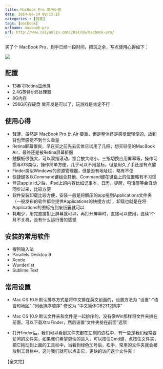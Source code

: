 ```yaml
---
title: MacBook Pro 使用小结  
date: 2014-06-14 09:15:15  
categories : [随笔]  
tags: [macbook]  
urlname: macbook-pro  
url: http://www.caiyunlin.com/2014/06/macbook-pro/
---
```


买了个 MacBook Pro，到手已经一段时间，把玩之余，写点使用心得如下：

![](http://images.caiyunlin.com/macbook-pro.jpg)

## 配置
* 13英寸Retina显示屏
* 2.4G英特尔i5处理器
* 8G内存
* 256G闪存硬盘
做开发是可以了，玩游戏是肯定不行

## 使用心得
- 轻薄，虽然是 MacBook Pro 比 Air 要重，但是整体还是感觉很轻便的，放到背包里感觉不到什么重量
- Retina屏幕很爽，早在买之前先去实体店试用了几把，想买轻便的MacBook Air，最终还是被Retina屏幕折服
- 触摸板很强大，可以双指滚动，捏合放大缩小，三指切换应用屏幕等，操作习惯与iOS类似，操作简单方便，几乎可以不用鼠标，但是用久了手还是有点酸
- Finder类似Windows的资源管理器，但是没有地址栏，略有不便
- 快捷键多以Command键组合其他，Command键在键盘上的位置略有不习惯
- 登录apple id之后，iPad上的内容比如记事本，日历，提醒，电话簿等会自动同步过来，比较方便
- 软件安装卸载比较方便，安装一般是将解压的app拖到Applications文件夹（一般发布的软件都会提供Applications的快捷方式），卸载也就是在将Applications的图标拖到废纸篓就可以
- 耗电少，用完直接扣上屏幕就可以，再打开屏幕时，直接可以使用，连续1个月不关机，没有什么运行慢的感觉

## 安装的常用软件
* 搜狗输入法
* Parallels Desktop 9 
* Xcode 
* Wunderlist
* Sublime Text

## 常用设置
* Mac OS 10.9 默认排序方式是将中文排在英文前面的，设置方法为 “设置”-“语言和地区”-“列表排序顺序” 修改为 “中文简体GB2312排序”

* Mac OS 10.9 默认文件夹和文件是一起排序的，没有像Win那样将文件夹排在前面，可以下载XtraFinder，然后设置“文件夹排在前面”选项

* 打开finder后，我们可以看到文件夹都在左侧的边栏中，有一些是我们经常要访问的文件夹，如果我们希望更快的进入，可以按住Cmd键，点按住文件夹，把它拖动到上面的工具栏中，当看到绿色加号后，松手，常用的文件夹就会被放到工具栏中，这时我们就可以点击它，更快的访问这个文件夹！

  

【全文完】